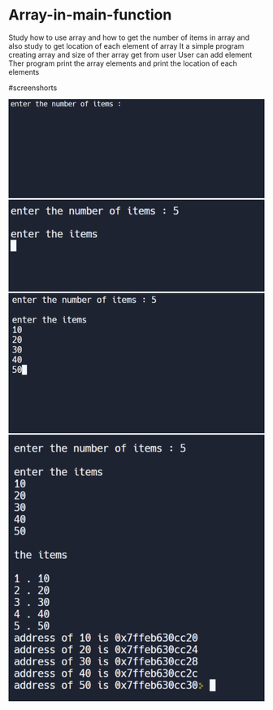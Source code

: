 # Array-in-main-function
Study how to use array and how to get the number of items in array and also study to get location of each element of array
It a simple program creating array and size of ther array get from user 
User can add element 
Ther program print the array elements and print the location of each elements


#screenshorts

![Capture1](/ScreenShot/1.png)
![Capture1](/ScreenShot/2.png)
![Capture1](/ScreenShot/3.png)
![Capture1](/ScreenShot/4.png)
